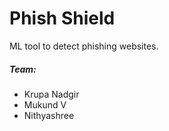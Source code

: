 # Phish Shield
ML tool to detect phishing websites.


##### Team:
+ Krupa Nadgir
+ Mukund V
+ Nithyashree
